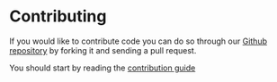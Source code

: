 # Contributing

If you would like to contribute code you can do so through our [Github
repository](https://github.com/powerapi-ng/) by forking it and sending a
pull request.

You should start by reading the [contribution
guide](https://github.com/powerapi-ng/powerapi/blob/master/CONTRIBUTING.md)
